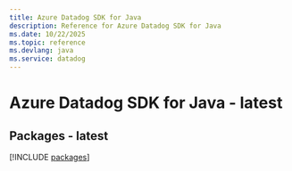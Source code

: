 ```yaml
---
title: Azure Datadog SDK for Java
description: Reference for Azure Datadog SDK for Java
ms.date: 10/22/2025
ms.topic: reference
ms.devlang: java
ms.service: datadog
---
```

# Azure Datadog SDK for Java - latest
## Packages - latest
[!INCLUDE [packages](datadog-index.md)]